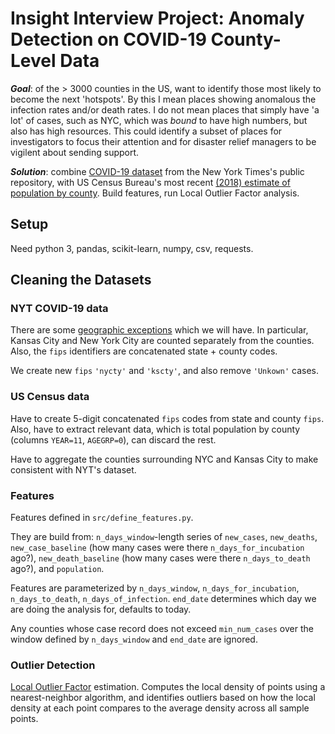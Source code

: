 # Insight Interview Project: Anomaly Detection on COVID-19 County-Level Data

***Goal***: of the > 3000 counties in the US, want to identify those most likely to become the next 'hotspots'. By this I mean places showing anomalous  the infection rates and/or death rates. I do not mean places that simply have 'a lot' of cases, such as NYC, which was *bound* to have high numbers, but also has high resources. This could identify a subset of places for investigators to focus their attention and for disaster relief managers to be vigilent about sending support.

***Solution***: combine [COVID-19 dataset](https://github.com/nytimes/covid-19-data) from the New York Times's public repository, with US Census Bureau's most recent [(2018) estimate of population by county](https://www2.census.gov/programs-surveys/popest/datasets/2010-2018/counties/asrh/cc-est2018-alldata.csv). Build features, run Local Outlier Factor analysis.

## Setup

Need python 3, pandas, scikit-learn, numpy, csv, requests.

## Cleaning the Datasets

### NYT COVID-19 data

There are some [geographic exceptions](https://github.com/nytimes/covid-19-data#geographic-exceptions) which we will have. In particular, Kansas City and New York City are counted separately from the counties. Also, the `fips` identifiers are concatenated state + county codes.

We create new `fips` `'nycty'` and `'kscty'`, and also remove `'Unkown'` cases.

### US Census data

Have to create 5-digit concatenated `fips` codes from state and county `fips`. Also, have to extract relevant data, which is total population by county (columns `YEAR=11`, `AGEGRP=0`), can discard the rest.

Have to aggregate the counties surrounding NYC and Kansas City to make consistent with NYT's dataset.

### Features

Features defined in `src/define_features.py`.

They are build from: `n_days_window`-length series of `new_cases`, `new_deaths`, `new_case_baseline` (how many cases were there `n_days_for_incubation` ago?), `new_death_baseline` (how many cases were there `n_days_to_death` ago?), and `population`.

Features are parameterized by `n_days_window`, `n_days_for_incubation`, `n_days_to_death`, `n_days_of_infection`. `end_date` determines which day we are doing the analysis for, defaults to today.

Any counties whose case record does not exceed `min_num_cases` over the window defined by `n_days_window` and `end_date` are ignored.

### Outlier Detection

[Local Outlier Factor](https://scikit-learn.org/stable/modules/generated/sklearn.neighbors.LocalOutlierFactor.html#sklearn.neighbors.LocalOutlierFactor) estimation. Computes the local density of points using a nearest-neighbor algorithm, and identifies outliers based on how the local density at each point compares to the average density across all sample points.
